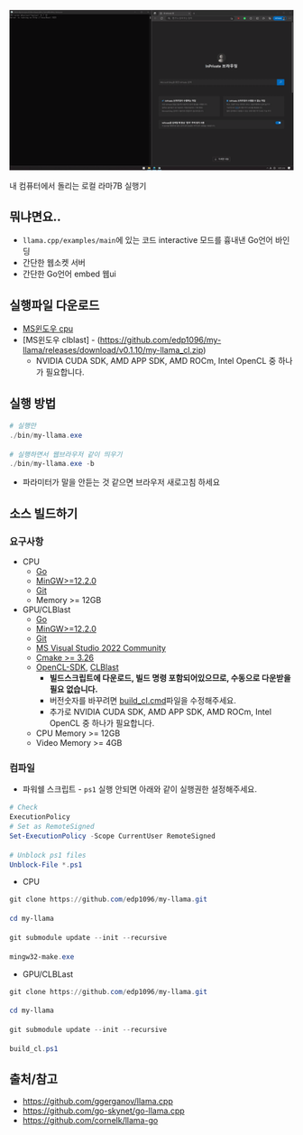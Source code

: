 ![image description](doc/screenshot.gif)

내 컴퓨터에서 돌리는 로컬 라마7B 실행기

## 뭐냐면요..

* `llama.cpp/examples/main`에 있는 코드 interactive 모드를 흉내낸 Go언어 바인딩
* 간단한 웹소켓 서버
* 간단한 Go언어 embed 웹ui


## 실행파일 다운로드
* [MS윈도우 cpu](https://github.com/edp1096/my-llama/releases/download/v0.1.10/my-llama_cpu.exe)
* [MS윈도우 clblast] - (https://github.com/edp1096/my-llama/releases/download/v0.1.10/my-llama_cl.zip)
    * NVIDIA CUDA SDK, AMD APP SDK, AMD ROCm, Intel OpenCL 중 하나가 필요합니다.


## 실행 방법
```powershell
# 실행만
./bin/my-llama.exe

# 실행하면서 웹브라우저 같이 띄우기
./bin/my-llama.exe -b
```
* 파라미터가 말을 안듣는 것 같으면 브라우저 새로고침 하세요

## 소스 빌드하기

### 요구사항
* CPU
    * [Go](https://golang.org/dl)
    * [MinGW>=12.2.0](https://github.com/brechtsanders/winlibs_mingw/releases/tag/12.2.0-16.0.0-10.0.0-ucrt-r5)
    * [Git](https://github.com/git-for-windows/git/releases)
    * Memory >= 12GB
* GPU/CLBlast
    * [Go](https://golang.org/dl)
    * [MinGW>=12.2.0](https://github.com/brechtsanders/winlibs_mingw/releases/tag/12.2.0-16.0.0-10.0.0-ucrt-r5)
    * [Git](https://github.com/git-for-windows/git/releases)
    * [MS Visual Studio 2022 Community](https://visualstudio.microsoft.com/vs)
    * [Cmake >= 3.26](https://cmake.org/download)
    * [OpenCL-SDK](https://github.com/KhronosGroup/OpenCL-SDK), [CLBlast](https://github.com/KhronosGroup/OpenCL-SDK)
        * <b>빌드스크립트에 다운로드, 빌드 명령 포함되어있으므로, 수동으로 다운받을 필요 없습니다.</b>
        * 버전숫자를 바꾸려면 [build_cl.cmd](/build_cl.cmd)파일을 수정해주세요.
        * 추가로 NVIDIA CUDA SDK, AMD APP SDK, AMD ROCm, Intel OpenCL 중 하나가 필요합니다.
    * CPU Memory >= 12GB
    * Video Memory >= 4GB

### 컴파일
* 파워쉘 스크립트 - `ps1` 실행 안되면 아래와 같이 실행권한 설정해주세요.
```powershell
# Check
ExecutionPolicy
# Set as RemoteSigned
Set-ExecutionPolicy -Scope CurrentUser RemoteSigned

# Unblock ps1 files
Unblock-File *.ps1
```

* CPU
```powershell
git clone https://github.com/edp1096/my-llama.git

cd my-llama

git submodule update --init --recursive

mingw32-make.exe
```
* GPU/CLBLast
```powershell
git clone https://github.com/edp1096/my-llama.git

cd my-llama

git submodule update --init --recursive

build_cl.ps1
```


## 출처/참고
* https://github.com/ggerganov/llama.cpp
* https://github.com/go-skynet/go-llama.cpp
* https://github.com/cornelk/llama-go
